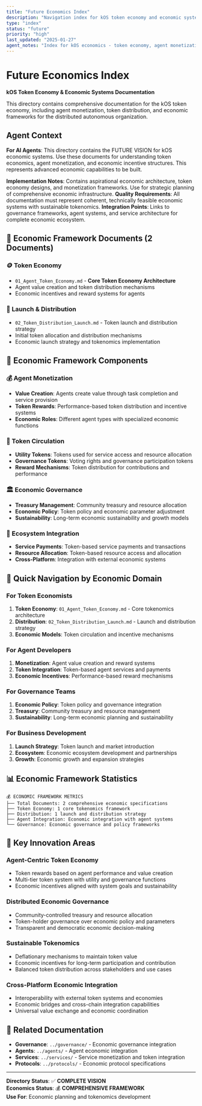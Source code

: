 ```yaml
---
title: "Future Economics Index"
description: "Navigation index for kOS token economy and economic systems"
type: "index"
status: "future"
priority: "high"
last_updated: "2025-01-27"
agent_notes: "Index for kOS economics - token economy, agent monetization, and economic frameworks"
---
```


# Future Economics Index

**kOS Token Economy & Economic Systems Documentation**

This directory contains comprehensive documentation for the kOS token economy, including agent monetization, token distribution, and economic frameworks for the distributed autonomous organization.

## Agent Context
**For AI Agents**: This directory contains the FUTURE VISION for kOS economic systems. Use these documents for understanding token economics, agent monetization, and economic incentive structures. This represents advanced economic capabilities to be built.

**Implementation Notes**: Contains aspirational economic architecture, token economy designs, and monetization frameworks. Use for strategic planning of comprehensive economic infrastructure.
**Quality Requirements**: All documentation must represent coherent, technically feasible economic systems with sustainable tokenomics.
**Integration Points**: Links to governance frameworks, agent systems, and service architecture for complete economic ecosystem.

## 📁 **Economic Framework Documents (2 Documents)**

### **🪙 Token Economy**
- `01_Agent_Token_Economy.md` - **Core Token Economy Architecture**
- Agent value creation and token distribution mechanisms
- Economic incentives and reward systems for agents

### **🚀 Launch & Distribution**
- `02_Token_Distribution_Launch.md` - Token launch and distribution strategy
- Initial token allocation and distribution mechanisms
- Economic launch strategy and tokenomics implementation

## 🎯 **Economic Framework Components**

### **💰 Agent Monetization**
- **Value Creation**: Agents create value through task completion and service provision
- **Token Rewards**: Performance-based token distribution and incentive systems
- **Economic Roles**: Different agent types with specialized economic functions

### **🔄 Token Circulation**
- **Utility Tokens**: Tokens used for service access and resource allocation
- **Governance Tokens**: Voting rights and governance participation tokens
- **Reward Mechanisms**: Token distribution for contributions and performance

### **🏛️ Economic Governance**
- **Treasury Management**: Community treasury and resource allocation
- **Economic Policy**: Token policy and economic parameter adjustment
- **Sustainability**: Long-term economic sustainability and growth models

### **🤝 Ecosystem Integration**
- **Service Payments**: Token-based service payments and transactions
- **Resource Allocation**: Token-based resource access and allocation
- **Cross-Platform**: Integration with external economic systems

## 🎯 **Quick Navigation by Economic Domain**

### **For Token Economists**
1. **Token Economy**: `01_Agent_Token_Economy.md` - Core tokenomics architecture
2. **Distribution**: `02_Token_Distribution_Launch.md` - Launch and distribution strategy
3. **Economic Models**: Token circulation and incentive mechanisms

### **For Agent Developers**
1. **Monetization**: Agent value creation and reward systems
2. **Token Integration**: Token-based agent services and payments
3. **Economic Incentives**: Performance-based reward mechanisms

### **For Governance Teams**
1. **Economic Policy**: Token policy and governance integration
2. **Treasury**: Community treasury and resource management
3. **Sustainability**: Long-term economic planning and sustainability

### **For Business Development**
1. **Launch Strategy**: Token launch and market introduction
2. **Ecosystem**: Economic ecosystem development and partnerships
3. **Growth**: Economic growth and expansion strategies

## 📊 **Economic Framework Statistics**

```
💰 ECONOMIC FRAMEWORK METRICS
├── Total Documents: 2 comprehensive economic specifications
├── Token Economy: 1 core tokenomics framework
├── Distribution: 1 launch and distribution strategy
├── Agent Integration: Economic integration with agent systems
└── Governance: Economic governance and policy frameworks
```

## 🌟 **Key Innovation Areas**

### **Agent-Centric Token Economy**
- Token rewards based on agent performance and value creation
- Multi-tier token system with utility and governance functions
- Economic incentives aligned with system goals and sustainability

### **Distributed Economic Governance**
- Community-controlled treasury and resource allocation
- Token-holder governance over economic policy and parameters
- Transparent and democratic economic decision-making

### **Sustainable Tokenomics**
- Deflationary mechanisms to maintain token value
- Economic incentives for long-term participation and contribution
- Balanced token distribution across stakeholders and use cases

### **Cross-Platform Economic Integration**
- Interoperability with external token systems and economies
- Economic bridges and cross-chain integration capabilities
- Universal value exchange and economic coordination

## 🔗 **Related Documentation**

- **Governance**: `../governance/` - Economic governance integration
- **Agents**: `../agents/` - Agent economic integration
- **Services**: `../services/` - Service monetization and token integration
- **Protocols**: `../protocols/` - Economic protocol specifications

---

**Directory Status**: ✅ **COMPLETE VISION**  
**Economics Status**: 💰 **COMPREHENSIVE FRAMEWORK**  
**Use For**: Economic planning and tokenomics development 